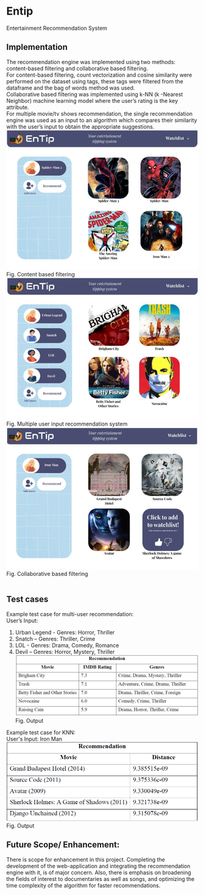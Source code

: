 # Entip

Entertainment Recommendation System<br/>

## Implementation
The recommendation engine was implemented using two methods: content-based filtering and collaborative based filtering.<br/>
For content-based filtering, count vectorization and cosine similarity were performed on the dataset using tags, these tags were filtered from the dataframe and the bag of words method was used. <br/>
Collaborative based filtering was implemented using k-NN (k -Nearest Neighbor) machine learning model where the user’s rating is the key attribute.<br/>
For multiple movie/tv shows recommendation, the single recommendation engine was used as an input to an algorithm which compares their similarity with the user’s input to obtain the appropriate suggestions.<br/>
![alt text](image.png) <br/>
Fig. Content based filtering <br/>
![alt text](image-1.png) <br/>
Fig. Multiple user input recommendation system <br/>
![alt text](image-2.png)<br/>
Fig. Collaborative based filtering<br/>
<br/>

## Test cases
Example test case for multi-user recommendation:<br/>
User’s Input:<br/>
1. Urban Legend - Genres: Horror, Thriller<br/>
2. Snatch – Genres: Thriller, Crime<br/>
3. LOL - Genres: Drama, Comedy, Romance<br/>
4. Devil – Genres: Horror, Mystery, Thriller<br/>
![alt text](image-3.png)<br/>
Fig. Output<br/>

Example test case for KNN:<br/>
User's Input: Iron Man<br/>
![alt text](image-4.png)<br/>
Fig. Output<br/>

## Future Scope/ Enhancement:
There is scope for enhancement in this project. Completing the development of the web-application and integrating the recommendation engine with it, is of major concern. Also, there is emphasis on broadening the fields of interest to documentaries as well as songs, and optimizing the time complexity of the algorithm for faster recommendations.